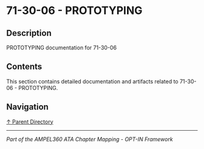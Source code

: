 # 71-30-06 - PROTOTYPING

## Description

PROTOTYPING documentation for 71-30-06

## Contents

This section contains detailed documentation and artifacts related to 71-30-06 - PROTOTYPING.

## Navigation

[↑ Parent Directory](../README.md)

---

*Part of the AMPEL360 ATA Chapter Mapping - OPT-IN Framework*

